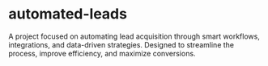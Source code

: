 # automated-leads
A project focused on automating lead acquisition through smart workflows, integrations, and data-driven strategies. Designed to streamline the process, improve efficiency, and maximize conversions.
